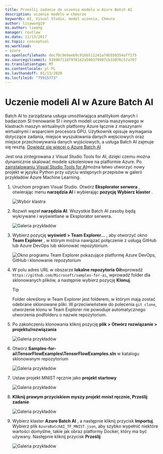 ```yaml
---
title: Prześlij zadanie do uczenia modelu w Azure Batch AI
description: uczenie modelu w chmurze
keywords: AI, Visual Studio, model uczenia, Chmura
author: lisawong19
ms.author: liwong
manager: routlaw
ms.date: 11/13/2017
ms.topic: conceptual
ms.workload:
- azure
ms.openlocfilehash: dec70c9e9aeb9c916b511241a74b550354aff175
ms.sourcegitcommit: 939407118f978162a590379997cb33076c57a707
ms.translationtype: MT
ms.contentlocale: pl-PL
ms.lasthandoff: 01/13/2020
ms.locfileid: "75915773"
---
```

# <a name="train-ai-models-in-azure-batch-ai"></a>Uczenie modeli AI w Azure Batch AI

Batch AI to zarządzana usługa umożliwiająca analitykom danych i badaczom SI trenowanie SI i innych modeli uczenia maszynowego w klastrach maszyn wirtualnych platformy Azure łącznie z maszynami wirtualnymi i wsparciem procesora GPU. Użytkownik opisuje wymagania dotyczące zadania, miejsce wyszukiwania danych wejściowych oraz miejsce przechowywania danych wyjściowych, a usługa Batch AI zajmuje się resztą. [Dowiedz się więcej o Azure Batch AI](/azure/batch-ai/overview)

Jest ona zintegrowana z Visual Studio Tools for AI, dzięki czemu można dynamicznie skalować modele szkoleniowe na platformie Azure.  Po [zainstalowaniu Visual Studio Tools for AI](installation.md)można łatwo utworzyć nowy projekt w języku Python przy użyciu wstępnych przepisów w galerii przykładów Azure Machine Learning.

1. Uruchom program Visual Studio. Otwórz **Eksplorator serwera** , otwierając menu **narzędzia AI** i wybierając **pozycję Wybierz klaster** .

    ![Wybór klastra](media/train-model/select-cluster.png)

2. Rozwiń węzeł **narzędzia AI**. Wszystkie Batch AI zasoby będą wykrywane i wyświetlane w Eksplorator serwera.

    ![Galeria przykładów](media/train-model/batchai.png)

3. Wybierz pozycję **wyświetl > Team Explorer...** , aby otworzyć okno **Team Explorer** , w którym można nawiązać połączenie z usługą GitHub lub Azure DevOps lub sklonować repozytorium.

    ![Okno programu Team Explorer pokazujące platformę Azure DevOps, GitHub i klonowanie repozytorium](media/train-model/team-explorer-devops.png)

4. W polu adres URL w obszarze **lokalne repozytoria Git**wprowadź `https://github.com/Microsoft/samples-for-ai`, wprowadź folder dla sklonowanych plików, a następnie wybierz pozycję **Klonuj**.

    > [!Tip]
    > Folder określony w Team Explorer jest folderem, w którym mają zostać odebrane sklonowane pliki. W przeciwieństwie do polecenia `git clone`, utworzenie klonu w Team Explorer nie powoduje automatycznego utworzenia podfolderu o nazwie repozytorium.

5. Po zakończeniu klonowania kliknij pozycję **plik > Otwórz rozwiązanie > projektu/rozwiązania**

    ![Galeria przykładów](media/train-model/open-solution.png)

6. Otwórz **Samples-for-ai\TensorFlowExamples\TensorFlowExamples.sln** w katalogu sklonowanym repozytorium

    ![Galeria przykładów](media/train-model/tensorflowexamples.png)

7. Ustaw projekt MNIST ręcznie jako **projekt startowy**

    ![Galeria przykładów](media/train-model/mnist-startup.png)

8. <strong>Kliknij prawym przyciskiem myszy **projekt mnist ręcznie,** **Prześlij zadanie**</strong>

    ![Galeria przykładów](media/train-model/submit-job.png)
9. Wybierz klaster **Azure Batch AI** , a następnie kliknij przycisk **Importuj**. Wybierz plik `AzureBatchAI_TF_MNIST.json`, aby szybko wypełnić niektóre wartości domyślne, takie jak obraz platformy Docker, który ma być używany. Następnie kliknij przycisk **Prześlij**

    ![Galeria przykładów](media/train-model/submit-batch.png)
